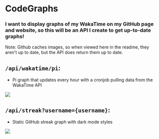 # CodeGraphs

 ### I want to display graphs of my WakaTime on my GitHub page and website, so this will be an API I create to get up-to-date graphs!
 Note: Github caches images, so when viewed here in the readme, they aren't up to date, but the API does return them up to date.

## `/api/wakatime/pi`:
- Pi graph that updates every hour with a cronjob pulling data from the WakaTime API

<a href="https://graphs.insomnizac.xyz/api/wakatime/pi" target="_blank">
<img src="https://graphs.insomnizac.xyz/api/wakatime/pi?test=test" />
</a>

## `/api/streak?username={username}`:
- Static GitHub streak graph with dark mode styles

<a href="https://graphs.insomnizac.xyz/api/streak?username=zrwaite" target="_blank">
<img src="https://graphs.insomnizac.xyz/api/streak?username=zrwaite" />
</a>
